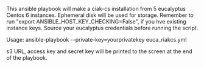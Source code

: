 This ansible playbook will make a ciak-cs installation from 5 eucalyptus Centos 6 instances.
Ephemeral disk will be used for storage.
Remember to run "export ANSIBLE_HOST_KEY_CHECKING=False", if you hve existing instance keys.
Source your eucalyptus credentials before running the script.

Usage: ansible-playbook --private-key=yourprivatekey euca_riakcs.yml

s3 URL, access key and secret key will be printed to the screen at the end of the playbook.

